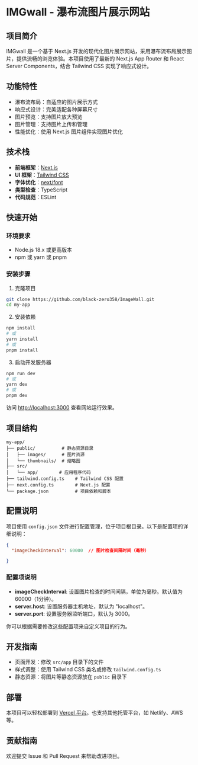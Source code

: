 # IMGwall - 瀑布流图片展示网站

## 项目简介

IMGwall 是一个基于 Next.js 开发的现代化图片展示网站，采用瀑布流布局展示图片，提供流畅的浏览体验。本项目使用了最新的 Next.js App Router 和 React Server Components，结合 Tailwind CSS 实现了响应式设计。

## 功能特性

- 瀑布流布局：自适应的图片展示方式
- 响应式设计：完美适配各种屏幕尺寸
- 图片预览：支持图片放大预览
- 图片管理：支持图片上传和管理
- 性能优化：使用 Next.js 图片组件实现图片优化

## 技术栈

- **前端框架**：[Next.js](https://nextjs.org)
- **UI 框架**：[Tailwind CSS](https://tailwindcss.com)
- **字体优化**：[next/font](https://nextjs.org/docs/app/building-your-application/optimizing/fonts)
- **类型检查**：TypeScript
- **代码规范**：ESLint

## 快速开始

### 环境要求

- Node.js 18.x 或更高版本
- npm 或 yarn 或 pnpm

### 安装步骤

1. 克隆项目
```bash
git clone https://github.com/black-zero358/ImageWall.git
cd my-app
```

2. 安装依赖
```bash
npm install
# 或
yarn install
# 或
pnpm install
```

3. 启动开发服务器
```bash
npm run dev
# 或
yarn dev
# 或
pnpm dev
```

访问 [http://localhost:3000](http://localhost:3000) 查看网站运行效果。

## 项目结构

```
my-app/
├── public/          # 静态资源目录
│   ├── images/      # 图片资源
│   └── thumbnails/  # 缩略图
├── src/
│   └── app/        # 应用程序代码
├── tailwind.config.ts    # Tailwind CSS 配置
├── next.config.ts        # Next.js 配置
└── package.json          # 项目依赖和脚本
```

## 配置说明

项目使用 `config.json` 文件进行配置管理，位于项目根目录。以下是配置项的详细说明：

```json
{
  "imageCheckInterval": 60000  // 图片检查间隔时间（毫秒）

}
```

### 配置项说明

- **imageCheckInterval**: 设置图片检查的时间间隔，单位为毫秒。默认值为60000（1分钟）。
- **server.host**: 设置服务器主机地址，默认为 "localhost"。
- **server.port**: 设置服务器监听端口，默认为 3000。

你可以根据需要修改这些配置项来自定义项目的行为。

## 开发指南

- 页面开发：修改 `src/app` 目录下的文件
- 样式调整：使用 Tailwind CSS 类名或修改 `tailwind.config.ts`
- 静态资源：将图片等静态资源放在 `public` 目录下

## 部署

本项目可以轻松部署到 [Vercel 平台](https://vercel.com)。也支持其他托管平台，如 Netlify、AWS 等。

## 贡献指南

欢迎提交 Issue 和 Pull Request 来帮助改进项目。


